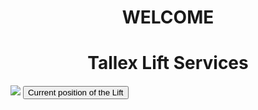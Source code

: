 <html>
<head>
<title>Tallex lift Services</title>
</head>
<body>
<h1 align="center">WELCOME</h1>
<h1 align="center">Tallex Lift Services</h1>
<img src="T.png"/><bn/>
<script>


function mockup()
{
  gpos=prompt("Enter your floor", 0);
  var i;
  for(i=1; i<=4; i++)
  {
    a[i]=posl(i)
    b[i]=lift(gpos, i);
  }

  var h=b[1];

  for(i=1; i<=4; i++)
  { 
    if(h<b[i])
    {
      h=b[i];
      d=i;
    }
  }
  
  s=posl(i);
  
  document.write("closest lift to you is"+s)<br/>;
  document.write("current position of the lift "+d+" is "+s)<br/>;


}  


function posl(i)
{
  var x;
  if(i==1)
  {
    x=73;
  }
  else if(i==2)
  {
    x=94;
  }
  else if(i==3)
  {
    x=3;
  }
  else if(i==4)
  {
    x=20;
  }
  
  return x;
}


function lift(gpos, i)
{
  var t=0;
  var x = posl(i);
  if(gpos<x)
  {
    for(k=x; k>=gpos; k--)
    {
      t=t+5;
      if(k%i==0)
      {
        t=t+2;
      }
    }
  }
  else if(gpos>x)
  {
    for(k=x; k<=gpos; k++)
    {
      t=t+7;
      if(k%i==0)
      {
        t=t+2;
      }
    }
  }
  return t;
  document.write(t)
}


</script>
<button onclick="mockup()">Current position of the Lift</button>
</body>
</html>
